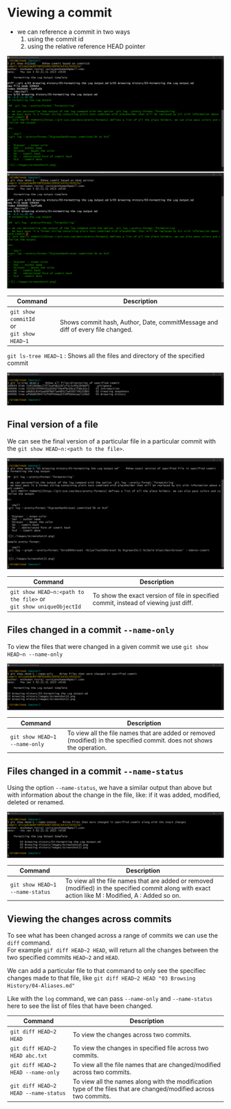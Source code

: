 # Viewing a commit

- we can reference a commit in two ways
  1. using the commit id
  2. using the relative reference HEAD pointer

![](./images/Screenshot17.png)
![](./images/Screenshot18.png)

| Command                                              | Description                                                                    |
|------------------------------------------------------|--------------------------------------------------------------------------------|
| `git show commitId` </br> or <br/> `git show HEAD~1` | Shows commit hash, Author, Date, commitMessage and diff of every file changed. |

`git ls-tree HEAD~1` : Shows all the files and directory of the specified commit

![](./images/Screenshot19.png)

## Final version of a file

We can see the final version of a particular file in a particular commit with the `git show HEAD~n:<path to the file>`. </br>

![](./images/Screenshot20.png)

| Command                                                                 | Description                                                                          |
|-------------------------------------------------------------------------|--------------------------------------------------------------------------------------|
| `git show HEAD~n:<path to the file>` or <br/> `git show uniqueObjectId` | To show the exact version of file in specified commit, instead of viewing just diff. |


## Files changed in a commit `--name-only`

To view the files that were changed in a given commit we use `git show HEAD~n --name-only`

![](./images/Screenshot21.png)

| Command                         | Description                                                                                                                      |
|---------------------------------|----------------------------------------------------------------------------------------------------------------------------------|
| `git show HEAD~1 --name-only`   | To view all the file names that are added or removed (modified) in the specified commit. does not shows the operation.           |


## Files changed in a commit `--name-status`

Using the option `--name-status`, we have a similar output than above but with information about the change in the file, like: if it was added, modified, deleted or renamed.

![](./images/Screenshot22.png)

| Command                         | Description                                                                                                                      |
|---------------------------------|----------------------------------------------------------------------------------------------------------------------------------|
| `git show HEAD~1 --name-status` | To view all the file names that are added or removed (modified) in the specified commit along with exact action like M : Modified, A : Added so on. |

## Viewing the changes across commits

To see what has been changed across a range of commits we can use the `diff` command. </br>
For example `gif diff HEAD~2 HEAD`, will return all the changes between the two specified commits `HEAD~2` and `HEAD`.

We can add a particular file to that command to only see the specifiec changes made to that file, like `git diff HEAD~2 HEAD "03 Browsing History/04-Aliases.md"`

Like with the `log` command, we can pass `--name-only` and `--name-status` here to see the list of files that have been changed.

| Command                                  | Description                                                                                                       |
|------------------------------------------|-------------------------------------------------------------------------------------------------------------------|
| `git diff HEAD~2 HEAD`                   | To view the changes across two commits.                                                                           |
| `git diff HEAD~2 HEAD abc.txt`           | To view the changes in specified file across two commits.                                                         |
| `git diff HEAD~2 HEAD --name-only`       | To view all the file names that are changed/modified across two commits.                                          |
| `git diff HEAD~2 HEAD --name-status`     | To view all the names along with the modification type of the files that are changed/modified across two commits. |
